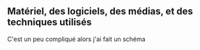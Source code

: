 ## Matériel, des logiciels, des médias, et des techniques utilisés

C'est un peu compliqué alors j'ai fait un schéma

